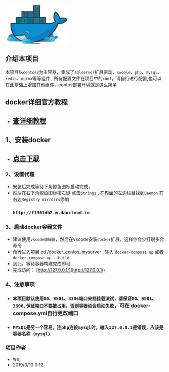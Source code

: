  
 <img src="logo.jpg" width="200" hegiht="200" align="center" />

##  介绍本项目
  本项目以`centos7`为主容器，集成了`sqlserver`扩展驱动，`swoole`、`php`、`mysql`、`redis`、`nginx`等等组件 , 所有配置文件在项目中的`conf`，请自行进行配置,也可以在此基础上增加其他组件，centos部署环境就是这么简单

##  docker详细官方教程
 * ##  [查详细教程](http://www.docker.org.cn/book/)

## 1、安装docker
*  ##  [点击下载](https://download.docker.com/win/stable/Docker%20for%20Windows%20Installer.exe)


### 2、设置代理
  *  安装后完成等待下角鲸鱼图标启动完成，
  *  然后在右下角鲸鱼图标按右键 点击`Strings` , 在界面的左边栏目找到`Daemon`
     在右边`Registry mirrosrs`添加
     ### `http://f1361db2.m.daocloud.io`

### 3、启动docker容器文件
   * 建议使用`vscode编辑器`，然后在vscode安装`docker`扩展，这样你会少打很多合命令
   * 命行进入项目 cd /docker_centos_myserver , 输入 `docker-compose up`  或者`docker-compose up --build` 
   * 到此，等待容器构建完成即可 
   * 完成访问：     [http://127.0.0.1/](http://127.0.0.1/)

### 4、注意事项
   * ###  `本项目默认使用80、9501、3306端口来挡挂载演试，请保证80、9501、3306,保证端口不要被占用，否则容器动会启动失败`，可在 docker-compose.yml自行更改端口
   * ###  `MYSQL是另一个容易，连php连接mysql时，输入127.0.0.1是错误，应该是容器名称（mysql）`


### 项目作者
  * `岑明`
  * 2019/3/10 0:12

